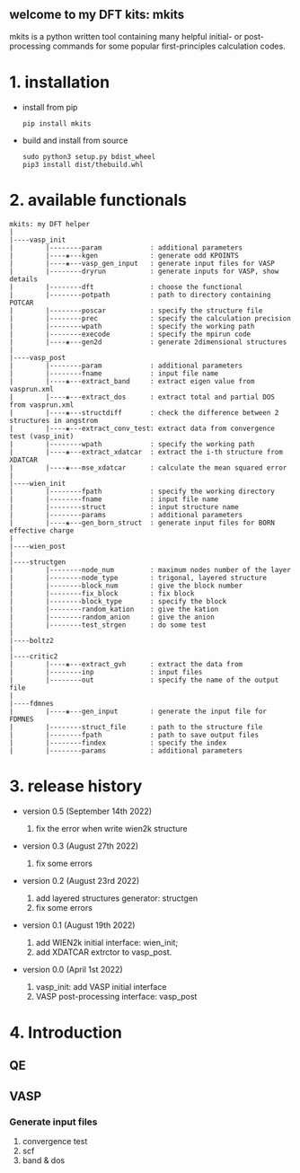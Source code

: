 ## welcome to my DFT kits: mkits

mkits is a python written tool containing many helpful initial- or post-processing commands for some popular first-principles calculation codes.

# 1. installation

+ install from pip
  ```
  pip install mkits
  ```
  

+ build and install from source
  
  ```
  sudo python3 setup.py bdist_wheel
  pip3 install dist/thebuild.whl
  ```


 # 2. available functionals
 
 ```
 mkits: my DFT helper
 |
 |----vasp_init 
 |        |--------param            : additional parameters
 |        |----❀---kgen             : generate odd KPOINTS
 |        |----❀---vasp_gen_input   : generate input files for VASP
 |        |--------dryrun           : generate inputs for VASP, show details
 |        |--------dft              : choose the functional
 |        |--------potpath          : path to directory containing POTCAR
 |        |--------poscar           : specify the structure file
 |        |--------prec             : specify the calculation precision
 |        |--------wpath            : specify the working path
 |        |--------execode          : specify the mpirun code
 |        |----❀---gen2d            : generate 2dimensional structures
 |
 |----vasp_post
 |        |--------param            : additional parameters
 |        |--------fname            : input file name
 |        |----❀---extract_band     : extract eigen value from vasprun.xml
 |        |----❀---extract_dos      : extract total and partial DOS from vasprun.xml
 |        |----❀---structdiff       : check the difference between 2 structures in angstrom
 |        |----❀---extract_conv_test: extract data from convergence test (vasp_init)
 |        |--------wpath            : specify the working path
 |        |----❀---extract_xdatcar  : extract the i-th structure from XDATCAR
 |        |----❀---mse_xdatcar      : calculate the mean squared error
 |
 |----wien_init
 |        |--------fpath            : specify the working directory
 |        |--------fname            : input file name
 |        |--------struct           : input structure name
 |        |--------params           : additional parameters
 |        |----❀---gen_born_struct  : generate input files for BORN effective charge
 |
 |----wien_post
 |
 |----structgen
 |        |--------node_num         : maximum nodes number of the layer
 |        |--------node_type        : trigonal, layered structure
 |        |--------block_num        : give the block number
 |        |--------fix_block        : fix block
 |        |--------block_type       : specify the block
 |        |--------random_kation    : give the kation
 |        |--------random_anion     : give the anion
 |        |--------test_strgen      : do some test
 |
 |----boltz2
 |
 |----critic2
 |        |----❀---extract_gvh      : extract the data from
 |        |--------inp              : input files
 |        |--------out              : specify the name of the output file
 |
 |----fdmnes
 |        |----❀---gen_input        : generate the input file for FDMNES
 |        |--------struct_file      : path to the structure file
 |        |--------fpath            : path to save output files
 |        |--------findex           : specify the index
 |        |--------params           : additional parameters
 ```


# 3. release history

+ version 0.5 (September 14th 2022)
  1. fix the error when write wien2k structure

+ version 0.3 (August 27th 2022)

  1. fix some errors

+ version 0.2 (August 23rd 2022)

  1. add layered structures generator: structgen
  2. fix some errors

+ version 0.1 (August 19th 2022)
  
  1. add WIEN2k initial interface: wien_init;
  2. add XDATCAR extrctor to vasp_post.

+ version 0.0 (April 1st 2022)
  
  1. vasp_init: add VASP initial interface
  2. VASP post-processing interface: vasp_post


# 4. Introduction

## QE


## VASP

### Generate input files

1. convergence test
2. scf
3. band & dos